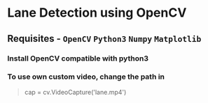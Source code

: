 # Lane Detection using OpenCV 
## Requisites - `OpenCV` `Python3` `Numpy` `Matplotlib`
### Install OpenCV compatible with python3
### To use own custom  video, change the path in
> cap = cv.VideoCapture('lane.mp4')

